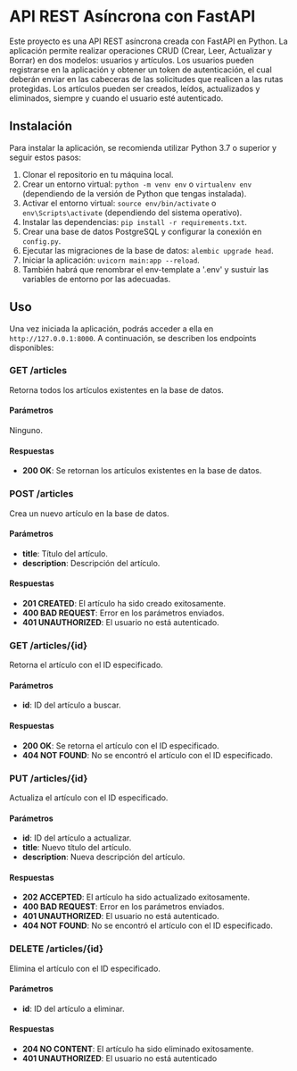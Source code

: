 # API REST Asíncrona con FastAPI

Este proyecto es una API REST asíncrona creada con FastAPI en Python. La aplicación permite realizar operaciones CRUD (Crear, Leer, Actualizar y Borrar) en dos modelos: usuarios y artículos. Los usuarios pueden registrarse en la aplicación y obtener un token de autenticación, el cual deberán enviar en las cabeceras de las solicitudes que realicen a las rutas protegidas. Los artículos pueden ser creados, leídos, actualizados y eliminados, siempre y cuando el usuario esté autenticado.

## Instalación

Para instalar la aplicación, se recomienda utilizar Python 3.7 o superior y seguir estos pasos:

1.  Clonar el repositorio en tu máquina local.
2.  Crear un entorno virtual: `python -m venv env` o `virtualenv env` (dependiendo de la versión de Python que tengas instalada).
3.  Activar el entorno virtual: `source env/bin/activate` o `env\Scripts\activate` (dependiendo del sistema operativo).
4.  Instalar las dependencias: `pip install -r requirements.txt`.
5.  Crear una base de datos PostgreSQL y configurar la conexión en `config.py`.
6.  Ejecutar las migraciones de la base de datos: `alembic upgrade head`.
7.  Iniciar la aplicación: `uvicorn main:app --reload`.
8. También habrá que renombrar el env-template a '.env' y sustuir las variables de entorno por las adecuadas.

## Uso

Una vez iniciada la aplicación, podrás acceder a ella en `http://127.0.0.1:8000`. A continuación, se describen los endpoints disponibles:

### GET /articles

Retorna todos los artículos existentes en la base de datos.

#### Parámetros

Ninguno.

#### Respuestas

-   **200 OK**: Se retornan los artículos existentes en la base de datos.

### POST /articles

Crea un nuevo artículo en la base de datos.

#### Parámetros

-   **title**: Título del artículo.
-   **description**: Descripción del artículo.

#### Respuestas

-   **201 CREATED**: El artículo ha sido creado exitosamente.
-   **400 BAD REQUEST**: Error en los parámetros enviados.
-   **401 UNAUTHORIZED**: El usuario no está autenticado.

### GET /articles/{id}

Retorna el artículo con el ID especificado.

#### Parámetros

-   **id**: ID del artículo a buscar.

#### Respuestas

-   **200 OK**: Se retorna el artículo con el ID especificado.
-   **404 NOT FOUND**: No se encontró el artículo con el ID especificado.

### PUT /articles/{id}

Actualiza el artículo con el ID especificado.

#### Parámetros

-   **id**: ID del artículo a actualizar.
-   **title**: Nuevo título del artículo.
-   **description**: Nueva descripción del artículo.

#### Respuestas

-   **202 ACCEPTED**: El artículo ha sido actualizado exitosamente.
-   **400 BAD REQUEST**: Error en los parámetros enviados.
-   **401 UNAUTHORIZED**: El usuario no está autenticado.
-   **404 NOT FOUND**: No se encontró el artículo con el ID especificado.

### DELETE /articles/{id}

Elimina el artículo con el ID especificado.

#### Parámetros

-   **id**: ID del artículo a eliminar.

#### Respuestas

-   **204 NO CONTENT**: El artículo ha sido eliminado exitosamente.
-   **401 UNAUTHORIZED**: El usuario no está autenticado
